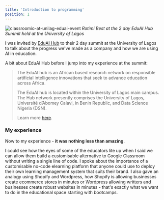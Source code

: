 ```yaml
---
title: 'Introduction to programming'
position: 1
---
```


![classroomio-at-unilag-eduai-event](https://assets.cdn.clsrio.com/blog/classroomio-at-unilag-eduai-research.png)
_Rotimi Best at the 2 day EduAI Hub Summit held at the University of Lagos_

I was invited by [EduAI Hub](https://eduaihub.org/) to their 2 day summit at the University of Lagos to talk about the progress we've made as a company and how we are using AI in education.

A bit about EduAI Hub before I jump into my experience at the summit:

> The EduAI hub is an African based research network on responsible artificial intelligence innovations that seek to advance education across Africa.
>
> The EduAI hub is located within the University of Lagos main campus. The Hub network presently comprises the University of Lagos, Université d’Abomey Calavi, in Benin Republic, and Data Science Nigeria (DSN).
>
> Learn more [here](https://eduaihub.org/).

### My experience

Now to my experience - **it was nothing less than amazing**.

I could see how the eyes of some of the educators lite up when I said we can allow them build a customisable alternative to Google Classroom without writing a single line of code. I spoke about the importance of a customisable no-code elearning platform that anyone could use to deploy their own learning management system that suits their brand. I also gave an analogy using Shopify and Wordpress, how Shopify is allowing businesses create ecommerce stores in minutes or Wordpress allowing writters and businesses create robust websites in minutes - that's exactly what we want to do in the educational space starting with bootcamps.
